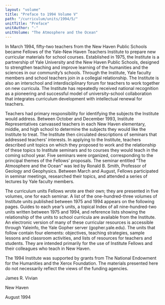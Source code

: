 ```yaml
---
layout: "volume"
title: "Preface to 1994 Volume V"
path: "/curriculum/units/1994/5/"
unitTitle: "Preface"
unitAuthor: "-"
unitVolume: "The Atmosphere and the Ocean"
---
```

<body>
<p>
In March 1994, fifty-two teachers from the New Haven Public Schools became Fellows of the Yale-New Haven Teachers Institute to prepare new curricular materials for school courses. Established in 1975, the Institute is a partnership of Yale University and the New Haven Public Schools, designed to strengthen teaching and improve learning of the humanities and the sciences in our community’s schools. Through the Institute, Yale faculty members and school teachers join in a collegial relationship. The Institute is also an interschool and interdisciplinary forum for teachers to work together on new curricula. The Institute has repeatedly received national recognition as a pioneering and successful model of university-school collaboration that integrates curriculum development with intellectual renewal for teachers.
</p>
<p>
Teachers had primary responsibility for identifying the subjects the Institute would address. Between October and December 1993, Institute Representatives canvassed teachers in each New Haven elementary, middle, and high school to determine the subjects they would like the Institute to treat. The Institute then circulated descriptions of seminars that addressed teachers’ interests. In applying to the Institute, teachers described unit topics on which they proposed to work and the relationship of these topics to Institute seminars and to courses they would teach in the coming school year. Five seminars were organized, corresponding to the principal themes of the Fellows’ proposals. The seminar entitled “The Atmosphere and the Ocean” was led by Ronald B. Smith, Professor of Geology and Geophysics. Between March and August, Fellows participated in seminar meetings, researched their topics, and attended a series of lectures by Yale faculty members.
</p>
<p>
The curriculum units Fellows wrote are their own; they are presented in five volumes, one for each seminar. A list of the one-hundred-three volumes of Institute units published between 1975 and 1994 appears on the following pages. Guides to each year’s units, a topical Index of all nine-hundred-two units written between 1975 and 1994, and reference lists showing the relationship of the units to school curricula are available from the Institute. An electronic version of many of these curricular resources is accessible through Yaleinfo, the Yale Gopher server (gopher.yale.edu). The units that follow contain four elements: objectives, teaching strategies, sample lessons and classroom activities, and lists of resources for teachers and students. They are intended primarily for the use of Institute Fellows and their colleagues who teach in New Haven.
</p>
<p>
The 1994 Institute was supported by grants from The National Endowment for the Humanities and the Xerox Foundation. The materials presented here do not necessarily reflect the views of the funding agencies.
</p>
<p>
James R. Vivian
</p>
<p>
New Haven
</p>
<p>
August 1994
</p>
</body>
